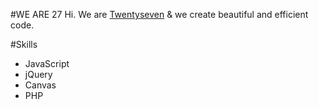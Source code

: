 #WE ARE 27
Hi. We are [Twentyseven](http://twentyseven.in) & we create beautiful and efficient code.

#Skills
* JavaScript
* jQuery
* Canvas
* PHP
